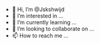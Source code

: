 - 👋 Hi, I’m @Jskshwijd
- 👀 I’m interested in ...
- 🌱 I’m currently learning ...
- 💞️ I’m looking to collaborate on ...
- 📫 How to reach me ...

<!---
Jskshwijd/Jskshwijd is a ✨ special ✨ repository because its `README.md` (this file) appears on your GitHub profile.
You can click the Preview link to take a look at your changes.
--->
